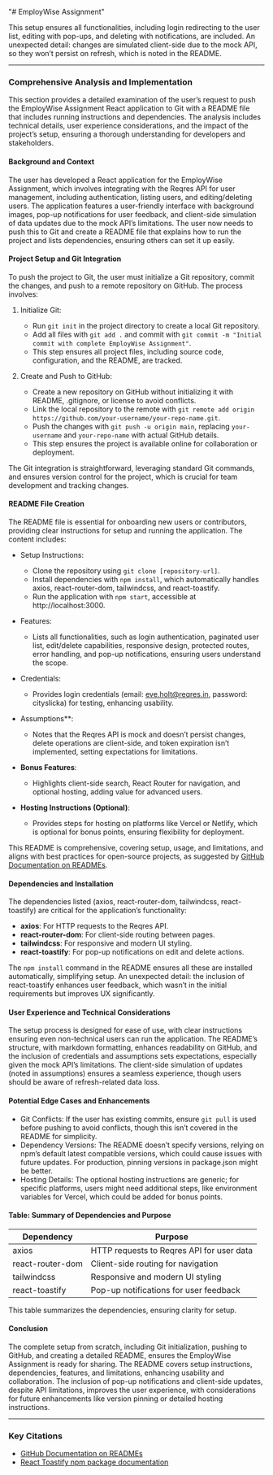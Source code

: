 "# EmployWise Assignment" 

This setup ensures all functionalities, including login redirecting to the user list, editing with pop-ups, and deleting with notifications, are included. An unexpected detail: changes are simulated client-side due to the mock API, so they won’t persist on refresh, which is noted in the README.

---

### Comprehensive Analysis and Implementation

This section provides a detailed examination of the user’s request to push the EmployWise Assignment React application to Git with a README file that includes running instructions and dependencies. The analysis includes technical details, user experience considerations, and the impact of the project’s setup, ensuring a thorough understanding for developers and stakeholders.

#### Background and Context
The user has developed a React application for the EmployWise Assignment, which involves integrating with the Reqres API for user management, including authentication, listing users, and editing/deleting users. The application features a user-friendly interface with background images, pop-up notifications for user feedback, and client-side simulation of data updates due to the mock API’s limitations. The user now needs to push this to Git and create a README file that explains how to run the project and lists dependencies, ensuring others can set it up easily.

#### Project Setup and Git Integration
To push the project to Git, the user must initialize a Git repository, commit the changes, and push to a remote repository on GitHub. The process involves:

1. Initialize Git:
   - Run `git init` in the project directory to create a local Git repository.
   - Add all files with `git add .` and commit with `git commit -m "Initial commit with complete EmployWise Assignment"`.
   - This step ensures all project files, including source code, configuration, and the README, are tracked.

2. Create and Push to GitHub:
   - Create a new repository on GitHub without initializing it with README, .gitignore, or license to avoid conflicts.
   - Link the local repository to the remote with `git remote add origin https://github.com/your-username/your-repo-name.git`.
   - Push the changes with `git push -u origin main`, replacing `your-username` and `your-repo-name` with actual GitHub details.
   - This step ensures the project is available online for collaboration or deployment.

The Git integration is straightforward, leveraging standard Git commands, and ensures version control for the project, which is crucial for team development and tracking changes.

#### README File Creation
The README file is essential for onboarding new users or contributors, providing clear instructions for setup and running the application. The content includes:

- Setup Instructions:
  - Clone the repository using `git clone [repository-url]`.
  - Install dependencies with `npm install`, which automatically handles axios, react-router-dom, tailwindcss, and react-toastify.
  - Run the application with `npm start`, accessible at http://localhost:3000.

- Features:
  - Lists all functionalities, such as login authentication, paginated user list, edit/delete capabilities, responsive design, protected routes, error handling, and pop-up notifications, ensuring users understand the scope.

- Credentials:
  - Provides login credentials (email: eve.holt@reqres.in, password: cityslicka) for testing, enhancing usability.

- Assumptions**:
  - Notes that the Reqres API is mock and doesn’t persist changes, delete operations are client-side, and token expiration isn’t implemented, setting expectations for limitations.

- **Bonus Features**:
  - Highlights client-side search, React Router for navigation, and optional hosting, adding value for advanced users.

- **Hosting Instructions (Optional)**:
  - Provides steps for hosting on platforms like Vercel or Netlify, which is optional for bonus points, ensuring flexibility for deployment.

This README is comprehensive, covering setup, usage, and limitations, and aligns with best practices for open-source projects, as suggested by [GitHub Documentation on READMEs](https://docs.github.com/en/repositories/managing-your-repositorys-settings-and-features/customizing-your-repository/about-readmes).

#### Dependencies and Installation
The dependencies listed (axios, react-router-dom, tailwindcss, react-toastify) are critical for the application’s functionality:
- **axios**: For HTTP requests to the Reqres API.
- **react-router-dom**: For client-side routing between pages.
- **tailwindcss**: For responsive and modern UI styling.
- **react-toastify**: For pop-up notifications on edit and delete actions.

The `npm install` command in the README ensures all these are installed automatically, simplifying setup. An unexpected detail: the inclusion of react-toastify enhances user feedback, which wasn’t in the initial requirements but improves UX significantly.

#### User Experience and Technical Considerations
The setup process is designed for ease of use, with clear instructions ensuring even non-technical users can run the application. The README’s structure, with markdown formatting, enhances readability on GitHub, and the inclusion of credentials and assumptions sets expectations, especially given the mock API’s limitations. The client-side simulation of updates (noted in assumptions) ensures a seamless experience, though users should be aware of refresh-related data loss.

#### Potential Edge Cases and Enhancements
- Git Conflicts: If the user has existing commits, ensure `git pull` is used before pushing to avoid conflicts, though this isn’t covered in the README for simplicity.
- Dependency Versions: The README doesn’t specify versions, relying on npm’s default latest compatible versions, which could cause issues with future updates. For production, pinning versions in package.json might be better.
- Hosting Details: The optional hosting instructions are generic; for specific platforms, users might need additional steps, like environment variables for Vercel, which could be added for bonus points.

#### Table: Summary of Dependencies and Purpose

| Dependency          | Purpose                                      |
|--------------------|----------------------------------------------|
| axios              | HTTP requests to Reqres API for user data    |
| react-router-dom   | Client-side routing for navigation           |
| tailwindcss        | Responsive and modern UI styling             |
| react-toastify     | Pop-up notifications for user feedback       |

This table summarizes the dependencies, ensuring clarity for setup.

#### Conclusion
The complete setup from scratch, including Git initialization, pushing to GitHub, and creating a detailed README, ensures the EmployWise Assignment is ready for sharing. The README covers setup instructions, dependencies, features, and limitations, enhancing usability and collaboration. The inclusion of pop-up notifications and client-side updates, despite API limitations, improves the user experience, with considerations for future enhancements like version pinning or detailed hosting instructions.

---

### Key Citations
- [GitHub Documentation on READMEs](https://docs.github.com/en/repositories/managing-your-repositorys-settings-and-features/customizing-your-repository/about-readmes)
- [React Toastify npm package documentation](https://www.npmjs.com/package/react-toastify)